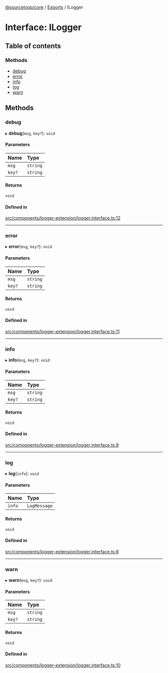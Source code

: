 [@sourceloop/core](../README.md) / [Exports](../modules.md) / ILogger

# Interface: ILogger

## Table of contents

### Methods

- [debug](ILogger.md#debug)
- [error](ILogger.md#error)
- [info](ILogger.md#info)
- [log](ILogger.md#log)
- [warn](ILogger.md#warn)

## Methods

### debug

▸ **debug**(`msg`, `key?`): `void`

#### Parameters

| Name | Type |
| :------ | :------ |
| `msg` | `string` |
| `key?` | `string` |

#### Returns

`void`

#### Defined in

[src/components/logger-extension/logger.interface.ts:12](https://github.com/sourcefuse/loopback4-microservice-catalog/blob/b93c60ac7/packages/core/src/components/logger-extension/logger.interface.ts#L12)

___

### error

▸ **error**(`msg`, `key?`): `void`

#### Parameters

| Name | Type |
| :------ | :------ |
| `msg` | `string` |
| `key?` | `string` |

#### Returns

`void`

#### Defined in

[src/components/logger-extension/logger.interface.ts:11](https://github.com/sourcefuse/loopback4-microservice-catalog/blob/b93c60ac7/packages/core/src/components/logger-extension/logger.interface.ts#L11)

___

### info

▸ **info**(`msg`, `key?`): `void`

#### Parameters

| Name | Type |
| :------ | :------ |
| `msg` | `string` |
| `key?` | `string` |

#### Returns

`void`

#### Defined in

[src/components/logger-extension/logger.interface.ts:9](https://github.com/sourcefuse/loopback4-microservice-catalog/blob/b93c60ac7/packages/core/src/components/logger-extension/logger.interface.ts#L9)

___

### log

▸ **log**(`info`): `void`

#### Parameters

| Name | Type |
| :------ | :------ |
| `info` | `LogMessage` |

#### Returns

`void`

#### Defined in

[src/components/logger-extension/logger.interface.ts:8](https://github.com/sourcefuse/loopback4-microservice-catalog/blob/b93c60ac7/packages/core/src/components/logger-extension/logger.interface.ts#L8)

___

### warn

▸ **warn**(`msg`, `key?`): `void`

#### Parameters

| Name | Type |
| :------ | :------ |
| `msg` | `string` |
| `key?` | `string` |

#### Returns

`void`

#### Defined in

[src/components/logger-extension/logger.interface.ts:10](https://github.com/sourcefuse/loopback4-microservice-catalog/blob/b93c60ac7/packages/core/src/components/logger-extension/logger.interface.ts#L10)
